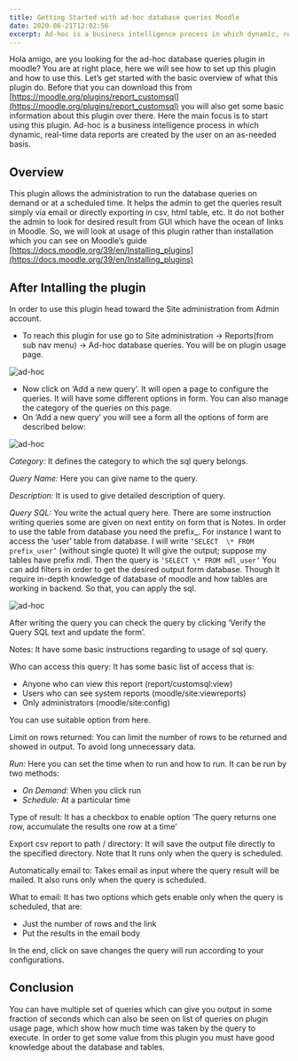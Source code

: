 ```yaml
---
title: Getting Started with ad-hoc database queries Moodle
date: 2020-06-21T12:02:56
excerpt: Ad-hoc is a business intelligence process in which dynamic, real-time data reports are created by the user on an as-needed basis.
---
```


Hola amigo, are you looking for the ad-hoc database queries plugin in moodle? You are at right place, here we will see how to set up this plugin and how to use this. Let’s get started with the basic overview of what this plugin do. Before that you can download this from [https://moodle.org/plugins/report_customsql](https://moodle.org/plugins/report_customsql) you will also get some basic information about this plugin over there. Here the main focus is to start using this plugin. Ad-hoc is a business intelligence process in which dynamic, real-time data reports are created by the user on an as-needed basis.

## Overview

This plugin allows the administration to run the database queries on demand or at a scheduled time. It helps the admin to get the queries result simply via email or directly exporting in csv, html table, etc. It do not bother the admin to look for desired result from GUI which have the ocean of links in Moodle. So, we will look at usage of this plugin rather than installation which you can see on Moodle’s guide [https://docs.moodle.org/39/en/Installing_plugins](https://docs.moodle.org/39/en/Installing_plugins)

## After Intalling the plugin 

In order to use this plugin head toward the Site administration from Admin account. 
- To reach this plugin for use go to Site administration -> Reports(from sub nav menu) -> Ad-hoc database queries. You will be on plugin usage page.

![ad-hoc](https://thejsdeveloper.files.wordpress.com/2020/06/screenshot-from-2020-06-21-23-34-23.png?w=768)

- Now click on ‘Add a new query’. It will open a page to configure the queries. It will have some different options in form. You can also manage the category of the queries on this page. 
- On ‘Add a new query’ you will see a form all the options of form are described below:

![ad-hoc](https://thejsdeveloper.files.wordpress.com/2020/06/screenshot-from-2020-06-21-23-33-07.png?w=768)

*Category:* It defines the category to which the sql query belongs.

*Query Name:* Here you can give name to the query.

*Description:* It is used to give detailed description of query.

*Query SQL:* You write the actual query here. There are some instruction writing queries some are given on next entity on form that is Notes. In order to use the table from database you need the prefix_. For instance I want to access the ‘user’ table from database. I will write `‘SELECT  \* FROM prefix_user’` (without single quote) It will give the output; suppose my tables have prefix mdl. Then the query is `‘SELECT \* FROM mdl_user’` You can add filters in order to get the desired output form database. Though It require in-depth knowledge of database of moodle and how tables are working in backend. So that, you can apply the sql.

![ad-hoc](https://thejsdeveloper.files.wordpress.com/2020/06/screenshot-from-2020-06-21-23-36-45.png?w=768)

After writing the query you can check the query by clicking ‘Verify the Query SQL text and update the form’.

Notes: It have some basic instructions regarding to usage of sql query.

Who can access this query: It has some basic list of access that is:

- Anyone who can view this report (report/customsql:view)
- Users who can see system reports (moodle/site:viewreports)
- Only administrators (moodle/site:config)

You can use suitable option from here.

Limit on rows returned: You can limit the number of rows to be returned and showed in output. To avoid long unnecessary data.

*Run:* Here you can set the time when to run and how to run. It can be run by two methods:

- *On Demand:* When you click run
- *Schedule:* At a particular time

Type of result: It has a checkbox to enable option ‘The query returns one row, accumulate the results one row at a time’

Export csv report to path / directory: It will save the output file directly to the specified directory. Note that It runs only when the query is scheduled.

Automatically email to: Takes email as input where the query result will be mailed. It also runs only when the query is scheduled.

What to email: It has two options which gets enable only when the query is scheduled, that are:

- Just the number of rows and the link
- Put the results in the email body


In the end, click on save changes the query will run according to your configurations.

## Conclusion

You can have multiple set of queries which can give you output in some fraction of seconds which can also be seen on list of queries on plugin usage page, which show how much time was taken by the query to execute. In order to get some value from this plugin you must have good knowledge about the database and tables.

